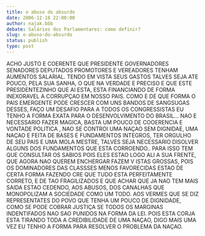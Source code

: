 ```yaml
---
title: o abuso do absurdo
date: 2006-12-18 22:00:00
author: najak.bbb
debate: Salários dos Parlamentares: como definir?
slug: o-abuso-do-absurdo
status: publish 
type: post
---
```


ACHO JUSTO E COERENTE QUE PRESIDENTE GOVERNADORES SENADORES DEPUTADOS PROMOTORES E VEREADORES TENHAM AUMENTOS SALARIAL. TENDO EM VISTA SEUS GASTOS TALVES SEJA ATE POUCO, PELA SUA SANHA, O QUE NA VERDADE E PRECISO E QUE ESTE PRESIDENTEZINHO QUE AI ESTA, ESTA FINANCIANDO DE FORMA INEXORAVEL A CORRUPÇAO EM NOSSO PAIS. COMO E DE QUE FORMA O PAIS EMERGENTE PODE CRESCER COM UNS BANDOS DE SANGSUGAS DESSES, FAÇO UM DESAFIO PARA A TODOS OS CONGRESSISTAS EU TENHO A FORMA EXATA PARA O DESENVOLVIMENTO DO BRASIL... NAO E NECESSARIO FAZER MAGICA, BASTA UM POUCO DE COOERENCIA E VONTADE POLITICA , NAO SE CONTROI UMA NAÇAO SEM DIGNIDAE, UMA NAÇAO E FEITA DE BASES E FUNDAMENTOS INTEGROS, TER ORGULHO DE SEU PAIS E UMA MOLA MESTRE, TALVES SEJA NECESSARIO DISOLVER ALGUNS DOS FUNDAMENTOS QUE ESTA CORROENDO.. PARA ISSO TEM QUE CONSULTAR OS SABIOS POIS ELES ESTAO LOGO ALI A SUA FRENTE, QUE AGORA NAO QUEREM ENCHERGAR FAZEM V ISTAS GROSSAS, POIS OS DOMINADORES DAS CLASSSES MENOS FAVORECIDAS ESTAO DE CERTA FORMA FAZENDO CRE QUE TUDO ESTA PERFEITAMENTE CORRETO, E DE TAO FRAGILIZADOS E QUE ACHAR QUE JA NAO TEM MAIS SAIDA ESTAO CEDENDO, AOS ABUSOS, DOS CANALHAS QUE MONOPOLIZAM A SOCIEDADE COMO UM TODO. AOS VERMES QUE SE DIZ REPRESENTATES DO POVO QUE TENHA UM POUCO DE DIGNIDADE, COMO SE PODE COBRAR JUSTIÇA SE TODOS OS MARGINAS INDENTIFADOS NAO SAO PUNIDOS NA FORMA DA LEI. POIS ESTA CORJA ESTA TIRANDO TODA A CREDIBILIDADE DE UMA NAÇAO, DIGO MAIS UMA VEZ EU TENHO A FORMA PARA RESOLVER O PROBLEMA DA NAÇAO.
